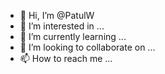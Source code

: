 - 👋 Hi, I’m @PatulW
- 👀 I’m interested in ...
- 🌱 I’m currently learning ...
- 💞️ I’m looking to collaborate on ...
- 📫 How to reach me ...

<!---
PatulW/PatulW is a ✨ special ✨ repository because its `README.md` (this file) appears on your GitHub profile.
You can click the Preview link to take a look at your changes.
--->
